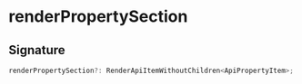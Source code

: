 
# renderPropertySection

## Signature

```typescript
renderPropertySection?: RenderApiItemWithoutChildren<ApiPropertyItem>;
```
